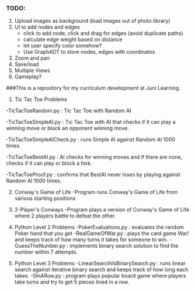 ### TODO:

1. Upload images as background (load images out of photo library) 
2. UI to add nodes and edges 
   - click to add node, click and drag for edges (avoid duplicate paths)
   - calculate edge weight based on distance
   - let user specify color somehow?
   - Use GraphADT to store nodes, edges with coordinates
3. Zoom and pan
4. Save/load
5. Multiple Views
6. Gameplay?


###This is a repository for my curriculum development at Juni Learning. 

1. Tic Tac Toe Problems

  -TicTacToeRandom.py : Tic Tac Toe with Random AI
  
  -TicTacToeSimpleAI.py : Tic Tac Toe with AI that checks if it can play a winning move or block an opponent winning move. 
  
  -TicTacToeSimpleAICheck.py : runs Simple AI against Random AI 1000 times.
  
  -TicTacToeBestAI.py : AI checks for winning moves and if there are none, checks if it can play or block a fork.
  
  -TicTacToeProof.py : confirms that BestAI never loses by playing against Random AI 1000 times.
  
2. Conway's Game of Life
  -Program runs Conway's Game of Life from various starting positions
  
3. 2-Player's Conways
  -Program plays a version of Conway's Game of Life where 2 players battle to defeat the other.
  
4. Python Level 2 Problems
  -PokerEvaluations.py : evaluates the random Poker hand that you get
  -RealGameOfWar.py : plays the card game War! and keeps track of how many turns it takes for someone to win.
  -GuessTheNumber.py : implements binary search solution to find the number within 7 attempts.
  
5. Python Level 3 Problems
  -LinearSearchVsBinarySearch.py : runs linear search against iterative binary search and keeps track of how long each takes. 
  -5InARow.py : program plays popular board game where players take turns and try to get 5 pieces lined in a row.
